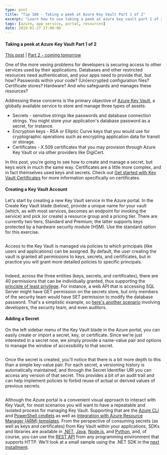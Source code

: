 ```yaml
---
type: post
title: "Tip 180 - Taking a peek at Azure Key Vault Part 1 of 2"
excerpt: "Learn how to use taking a peek at azure key vault part 1 of 2"
tags: [azure, app service, portal, resources]
date: 2019-01-27 17:00:00
---
```

 

#### Taking a peek at Azure Key Vault Part 1 of 2

[This post]() | [Part 2 - coming tomorrow]()
 
One of the more vexing problems for developers is securing access to other services used by their applications. Databases and other restricted resources need authentication, and your apps need to provide that, but how? Passwords within your code? (Un)encrypted configuration files? Certificate stores? Hardware? And who safeguards and manages these resources?

Addressing these concerns is the primary objective of [Azure Key Vault](https://azure.microsoft.com/en-us/services/key-vault?WT.mc_id=azure-azuredevtips-micrum), a globally available service to store and manage three types of assets:

- Secrets - sensitive strings like passwords and database connection strings. You might store your application's database password as a secret, for instance.
- Encryption keys - RSA or Elliptic Curve keys that you would use for cryptographic operations such as encrypting application data for transit or storage.
- Certificates - X.509 certificates that you may provision through Azure Key Vault or via other providers like DigiCert.

In this post, you're going to see how to create and manage a secret, but keys work in much the same way. Certificates are a little more complex, and in fact themselves used keys and secrets. Check out [Get started with Key Vault Certificates](https://docs.microsoft.com/en-us/azure/key-vault/certificate-scenarios?WT.mc_id=docs-azuredevtips-micrum) for more information specifically on certificates.

#### Creating a Key Vault Account

Let's start by creating a new Key Vault service in the Azure portal. In the Create Key Vault blade (below), provide a unique name for your vault (which, as with most services, becomes an endpoint for invoking the service) and pick (or create) a resource group and a pricing tier. There are currently two tiers, Standard and Premium; the latter supports keys protected by a hardware security module (HSM). Use the standard option for this exercise.

<img :src="$withBase('/files/create-kv.png')">

Access to the Key Vault is managed via policies to which principals (like users and applications) can be assigned. By default, the user creating the vault is granted all permissions to keys, secrets, and certificates, but in practice you will grant more detailed policies to specific principals. 

<img :src="$withBase('/files/create-kv-policy.png')">

Indeed, across the three entities (keys, secrets, and certificates), there are 40 permissions that can be individually granted, thus supporting the [principle of least privilege](https://docs.microsoft.com/en-us/windows-server/identity/ad-ds/plan/security-best-practices/implementing-least-privilege-administrative-models?WT.mc_id=docs-azuredevtips-micrum).  For instance, a web API that is accessing SQL Server might have GET permission on the secrets store, but only members of the security team would have SET permission to modify the database password. That's a simplistic example, so [here's another scenario](https://docs.microsoft.com/en-us/azure/key-vault/key-vault-secure-your-key-vault#example?WT.mc_id=docs-azuredevtips-micrum) involving developers, the security team, and even auditors.

#### Adding a Secret

On the left sidebar menu of the Key Vault blade in the Azure portal, you can easily create or import a secret, key, or certificate. Since we're just interested in a secret now, we simply provide a name-value pair and options to manage the window of accessibility to that secret. 

<img :src="$withBase('/files/create-secret.png')">

Once the secret is created, you'll notice that there is a bit more depth to this than a simple key-value pair. For each secret, a versioning history is automatically maintained, and through the Secret Identifier URI you can access any version of that secret. This provides a bit of an audit trail and can help implement policies to forbid reuse of actual or derived values of previous secrets.

<img :src="$withBase('/files/kv-history.png')">

Although the Azure portal is a convenient visual approach to interact with Key Vault, for most scenarios you will want to have a repeatable and isolated process for managing Key Vault. Supporting that are the [Azure CLI](https://docs.microsoft.com/en-us/azure/key-vault/quick-create-cli?WT.mc_id=docs-azuredevtips-micrum) and [PowerShell cmdlets](https://docs.microsoft.com/en-us/azure/key-vault/quick-create-powershell?WT.mc_id=docs-azuredevtips-micrum) as well as [integration with Azure Resource Manager (ARM) templates](https://docs.microsoft.com/en-us/azure/azure-resource-manager/resource-manager-keyvault-parameter?WT.mc_id=docs-azuredevtips-micrum). 
From the perspective of consuming secrets (as well as keys and certificates) from Key Vault within your applications, SDKs and libraries are available in [.NET](https://docs.microsoft.com/en-us/dotnet/api/microsoft.azure.keyvault?view=azure-dotnet?WT.mc_id=docs-azuredevtips-micrum), [Java](https://docs.microsoft.com/en-us/java/api/overview/azure/keyvault?view=azure-java-stable?WT.mc_id=docs-azuredevtips-micrum), [Node.js](https://docs.microsoft.com/en-us/javascript/api/overview/azure/key-vault?view=azure-node-latest?WT.mc_id=docs-azuredevtips-micrum), and [Python](https://docs.microsoft.com/en-us/python/api/overview/azure/key-vault?view=azure-python?WT.mc_id=docs-azuredevtips-micrum), and, of course, 
you can use the [REST API](https://docs.microsoft.com/en-us/rest/api/keyvault/) from any programming environment that supports HTTP. We'll look at a small sample using the .NET SDK in the [next installment](tip181).

